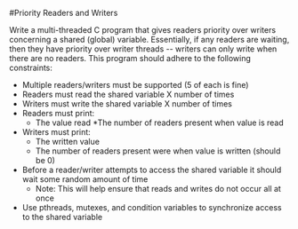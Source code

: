 #Priority Readers and Writers

Write a multi-threaded C program that gives readers priority over writers concerning a shared (global) variable. Essentially, if any readers are waiting, then they have priority over writer threads -- writers can only write when there are no readers. This program should adhere to the following constraints:

* Multiple readers/writers must be supported (5 of each is fine)
* Readers must read the shared variable X number of times
* Writers must write the shared variable X number of times
* Readers must print:
  * The value read
  *The number of readers present when value is read
* Writers must print:
  * The written value
  * The number of readers present were when value is written (should be 0)
* Before a reader/writer attempts to access the shared variable it should wait some random amount of time
  * Note: This will help ensure that reads and writes do not occur all at once
* Use pthreads, mutexes, and condition variables to synchronize access to the shared variable

